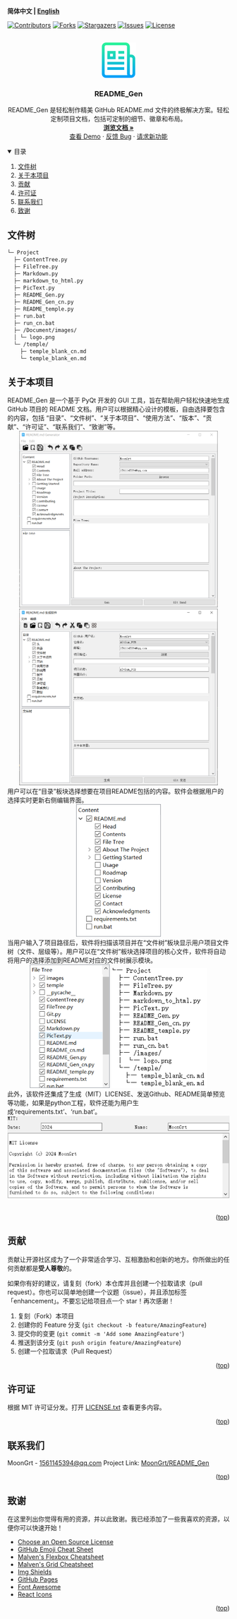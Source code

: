 **简体中文 | [English](README.md)**
<div id="top"></div>

[![Contributors][contributors-shield]][contributors-url]
[![Forks][forks-shield]][forks-url]
[![Stargazers][stars-shield]][stars-url]
[![Issues][issues-shield]][issues-url]
[![License][license-shield]][license-url]


<!-- PROJECT LOGO -->
<br />
<div align="center">
    <a href="https://github.com/MoonGrt/README_Gen">
    <img src="Document/images/logo.png" alt="Logo" width="80" height="80">
    </a>
<h3 align="center">README_Gen</h3>
    <p align="center">
    README_Gen 是轻松制作精美 GitHub README.md 文件的终极解决方案。轻松定制项目文档，包括可定制的细节、徽章和布局。
    <br />
    <a href="https://github.com/MoonGrt/README_Gen"><strong>浏览文档 »</strong></a>
    <br />
    <a href="https://github.com/MoonGrt/README_Gen">查看 Demo</a>
    ·
    <a href="https://github.com/MoonGrt/README_Gen/issues">反馈 Bug</a>
    ·
    <a href="https://github.com/MoonGrt/README_Gen/issues">请求新功能</a>
    </p>
</div>




<!-- CONTENTS -->
<details open>
  <summary>目录</summary>
  <ol>
    <li><a href="#文件树">文件树</a></li>
    <li>
      <a href="#关于本项目">关于本项目</a>
      <ul>
      </ul>
    </li>
    <li><a href="#贡献">贡献</a></li>
    <li><a href="#许可证">许可证</a></li>
    <li><a href="#联系我们">联系我们</a></li>
    <li><a href="#致谢">致谢</a></li>
  </ol>
</details>





<!-- 文件树 -->
## 文件树

```
└─ Project
  ├─ ContentTree.py
  ├─ FileTree.py
  ├─ Markdown.py
  ├─ markdown_to_html.py
  ├─ PicText.py
  ├─ README_Gen.py
  ├─ README_Gen_cn.py
  ├─ README_temple.py
  ├─ run.bat
  ├─ run_cn.bat
  ├─ /Document/images/
  │ └─ logo.png
  └─ /temple/
    ├─ temple_blank_cn.md
    └─ temple_blank_en.md
```



<!-- 关于本项目 -->
## 关于本项目

<p style=" margin-top:0px; margin-bottom:0px; margin-left:0px; margin-right:0px; -qt-block-indent:0; text-indent:0px;">README_Gen 是一个基于 PyQt 开发的 GUI 工具，旨在帮助用户轻松快速地生成 GitHub 项目的 README 文档。用户可以根据精心设计的模板，自由选择要包含的内容，包括 “目录”、“文件树”、“关于本项目”、“使用方法”、“版本”、“贡献”、“许可证”、“联系我们”、“致谢”等。</p>
<p align="center" style=" margin-top:0px; margin-bottom:0px; margin-left:0px; margin-right:0px; -qt-block-indent:0; text-indent:0px;"><img src="Document/images/README_Gen.png" height="400" /><img src="Document/images/README_Gen_cn.png" height="400" /></p>
<p style=" margin-top:0px; margin-bottom:0px; margin-left:0px; margin-right:0px; -qt-block-indent:0; text-indent:0px;">用户可以在“目录”板块选择想要在项目README包括的内容。软件会根据用户的选择实时更新右侧编辑界面。</p>
<p align="center" style=" margin-top:0px; margin-bottom:0px; margin-left:0px; margin-right:0px; -qt-block-indent:0; text-indent:0px;"><img src="Document/images/Content.png" height="300" /></p>
<p style=" margin-top:0px; margin-bottom:0px; margin-left:0px; margin-right:0px; -qt-block-indent:0; text-indent:0px;">当用户输入了项目路径后，软件将扫描该项目并在“文件树”板块显示用户项目文件树（文件、层级等）。用户可以在“文件树”板块选择项目的核心文件，软件将自动将用户的选择添加到README对应的文件树展示模块。</p>
<p align="center" style=" margin-top:0px; margin-bottom:0px; margin-left:0px; margin-right:0px; -qt-block-indent:0; text-indent:0px;"><img src="Document/images/Filetree.png" height="280" /> <img src="Document/images/Filetree_demo.png" /></p>
<p style=" margin-top:0px; margin-bottom:0px; margin-left:0px; margin-right:0px; -qt-block-indent:0; text-indent:0px;">此外，该软件还集成了生成（MIT）LICENSE、发送Github、README简单预览等功能，如果是python工程，软件还能为用户生成‘requirements.txt’、‘run.bat’。</p>
<p align="center" style=" margin-top:0px; margin-bottom:0px; margin-left:0px; margin-right:0px; -qt-block-indent:0; text-indent:0px;"><img src="Document/images/LICENSE.png" /></p>
<p style="-qt-paragraph-type:empty; margin-top:0px; margin-bottom:0px; margin-left:0px; margin-right:0px; -qt-block-indent:0; text-indent:0px;"><br /></p></body></html>
<p align="right">(<a href="#top">top</a>)</p>



<!-- 贡献 -->
## 贡献

贡献让开源社区成为了一个非常适合学习、互相激励和创新的地方。你所做出的任何贡献都是**受人尊敬**的。

如果你有好的建议，请复刻（fork）本仓库并且创建一个拉取请求（pull request）。你也可以简单地创建一个议题（issue），并且添加标签「enhancement」。不要忘记给项目点一个 star！再次感谢！

1. 复刻（Fork）本项目
2. 创建你的 Feature 分支 (`git checkout -b feature/AmazingFeature`)
3. 提交你的变更 (`git commit -m 'Add some AmazingFeature'`)
4. 推送到该分支 (`git push origin feature/AmazingFeature`)
5. 创建一个拉取请求（Pull Request）
<p align="right">(<a href="#top">top</a>)</p>



<!-- 许可证 -->
## 许可证

根据 MIT 许可证分发。打开 [LICENSE.txt](LICENSE.txt) 查看更多内容。
<p align="right">(<a href="#top">top</a>)</p>



<!-- 联系我们 -->
## 联系我们

MoonGrt - 1561145394@qq.com
Project Link: [MoonGrt/README_Gen](https://github.com/MoonGrt/README_Gen)
<p align="right">(<a href="#top">top</a>)</p>



<!-- 致谢 -->
## 致谢

在这里列出你觉得有用的资源，并以此致谢。我已经添加了一些我喜欢的资源，以便你可以快速开始！

* [Choose an Open Source License](https://choosealicense.com)
* [GitHub Emoji Cheat Sheet](https://www.webpagefx.com/tools/emoji-cheat-sheet)
* [Malven's Flexbox Cheatsheet](https://flexbox.malven.co/)
* [Malven's Grid Cheatsheet](https://grid.malven.co/)
* [Img Shields](https://shields.io)
* [GitHub Pages](https://pages.github.com)
* [Font Awesome](https://fontawesome.com)
* [React Icons](https://react-icons.github.io/react-icons/search)
<p align="right">(<a href="#top">top</a>)</p>




<!-- MARKDOWN LINKS & IMAGES -->
<!-- https://www.markdownguide.org/basic-syntax/#reference-style-links -->
[contributors-shield]: https://img.shields.io/github/contributors/MoonGrt/README_Gen.svg?style=for-the-badge
[contributors-url]: https://github.com/MoonGrt/README_Gen/graphs/contributors
[forks-shield]: https://img.shields.io/github/forks/MoonGrt/README_Gen.svg?style=for-the-badge
[forks-url]: https://github.com/MoonGrt/README_Gen/network/members
[stars-shield]: https://img.shields.io/github/stars/MoonGrt/README_Gen.svg?style=for-the-badge
[stars-url]: https://github.com/MoonGrt/README_Gen/stargazers
[issues-shield]: https://img.shields.io/github/issues/MoonGrt/README_Gen.svg?style=for-the-badge
[issues-url]: https://github.com/MoonGrt/README_Gen/issues
[license-shield]: https://img.shields.io/github/license/MoonGrt/README_Gen.svg?style=for-the-badge
[license-url]: https://github.com/MoonGrt/README_Gen/blob/master/LICENSE

